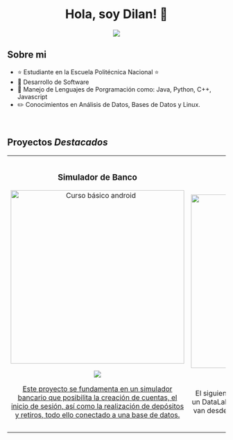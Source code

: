 <div align="center">
<h1 align="center">Hola, soy Dilan!</a> 👋</h1>
<img src="https://i.imgur.com/NA2OQ5m.jpeg" align="center">
</div>

## Sobre mi
- ⭐ Estudiante en la Escuela Politécnica Nacional ⭐ 
- 📲 Desarrollo de Software
- 🎥 Manejo de Lenguajes de Porgramación como: Java, Python, C++, Javascript
- ✏️ Conocimientos en Análisis de Datos, Bases de Datos y Linux.
<br>

## Proyectos *Destacados*
<table>
<tr>
<td width="50%">
<h3 align="center">Simulador de Banco</h3>
<div align="center">
<a href="https://github.com/DilanBedoya/Banco_Java" target="_blank"><img src="https://i.imgur.com/RFxK9Ue.png" width="400" alt="Curso básico android"></a>
<p>
<a href="https://github.com/DilanBedoya/Banco_Java" target="_blank">
<img src="https://img.shields.io/badge/CÓDIGO-ff9?style=for-the-badge&logo=github&logoColor=black">
</p>
<p>Este proyecto se fundamenta en un simulador bancario que posibilita la creación de cuentas, el inicio de sesión, así como la realización de depósitos y retiros, todo ello conectado a una base de datos.</p>
</div>
                                                                                      
</td>

<td width="50%">
               <br>
<h3 align="center">DataLake-Análisis</h3>
<div align="center">                                       
<a href="https://github.com/DilanBedoya/Analisis_DataLake" target="_blank"><img src="https://i.imgur.com/RiiwOHz.jpeg" width="400" alt="Curso arquitectura MVVM"></a>
<br>
<p>
<a href="https://github.com/DilanBedoya/Analisis_DataLake" target="_blank">
<img src="https://img.shields.io/badge/C%C3%93DIGO-80ffaa?style=for-the-badge&logo=github&logoColor=black">
</a>

</p>
</p>
El siguiente repositorio se centra en la creación de un DataLake que abarca una variedad de temas, que van desde videojuegos hasta deportes y conciertos a nivel global.</p>
</div>                                                             
</table>                                                                                                                                                            
</table>                                                                                 
</div>
<br>

